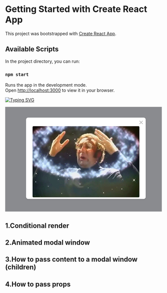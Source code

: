 # Getting Started with Create React App

This project was bootstrapped with [Create React App](https://github.com/facebook/create-react-app).

## Available Scripts

In the project directory, you can run:

### `npm start`

Runs the app in the development mode.\
Open [http://localhost:3000](http://localhost:3000) to view it in your browser.



[![Typing SVG](https://readme-typing-svg.demolab.com?font=Fira+Code&weight=700&size=40&duration=2500&pause=1000&width=435&lines=Modal)](https://git.io/typing-svg)

![](https://github.com/remmi755/modal/blob/master/Screenshot_4.jpg)

<h2>1.Conditional render</h2>
<h2>2.Animated modal window</h2>
<h2>3.How to pass content to a modal window (children)</h2>
<h2>4.How to pass props</h2>

